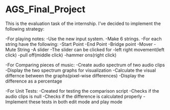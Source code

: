 # AGS_Final_Project
This is the evaluation task of the internship.
I've decided to implement the following strategy:

-For playing notes:
    -Use the new input system.
    -Make 6 strings.
    -For each string have the following:
        -Start Point
        -End Point
        -Bridge point
        -Mover
        -Mute String
        -A slider
    -The slider can be clicked for 
        -left right movement(left click)
        -pull off(middle click)
        -hammer ons(right click)
        
-For Comparing pieces of music:
    -Create audio spectrum of two audio clips
    -Display the two spectrum graphs for visualization
    -Calculate the visual differnce between the graphs(pixel-wise differences)
    -Display the difference as a percentage
    
-For Unit Tests:
    -Created for testing the comparison script
    -Checks if the audio clips is null
    -Checks if the difference is calculated properly
    -Implement these tests in both edit mode and play mode
        
